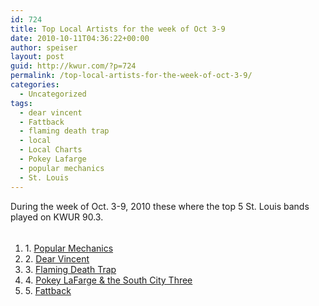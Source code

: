```yaml
---
id: 724
title: Top Local Artists for the week of Oct 3-9
date: 2010-10-11T04:36:22+00:00
author: speiser
layout: post
guid: http://kwur.com/?p=724
permalink: /top-local-artists-for-the-week-of-oct-3-9/
categories:
  - Uncategorized
tags:
  - dear vincent
  - Fattback
  - flaming death trap
  - local
  - Local Charts
  - Pokey Lafarge
  - popular mechanics
  - St. Louis
---
```

<div class="pf-content">
  <div>
    During the week of Oct. 3-9, 2010 these where the top 5 St. Louis bands played on KWUR 90.3.
  </div>
  
  <div style="height: 1.4em; visibility: hidden;">
    –
  </div>
  
  <ol>
    <li>
      1. <a href="http://www.myspace.com/popularmechanicsisaband">Popular Mechanics</a>
    </li>
    <li>
      2. <a href="http://www.myspace.com/dearvincent">Dear Vincent</a>
    </li>
    <li>
      3. <a href="http://www.myspace.com/flamingdeathtraprages">Flaming Death Trap</a>
    </li>
    <li>
      4. <a href="http://www.myspace.com/pokeylafarge">Pokey LaFarge & the South City Three</a>
    </li>
    <li>
      5. <a href="http://www.myspace.com/fattbackband">Fattback</a>
    </li>
  </ol>
</div>
